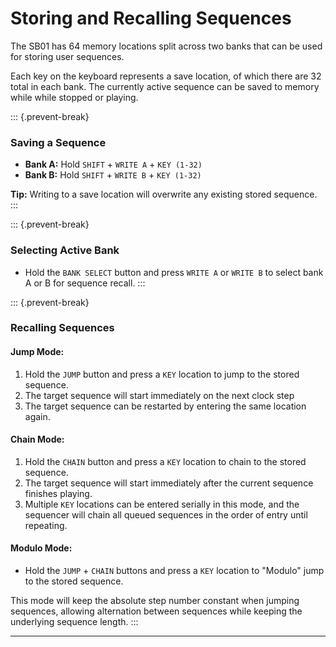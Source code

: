 # Storing and Recalling Sequences

<article>

The SB01 has 64 memory locations split across two banks that can be used for storing user sequences.

Each key on the keyboard represents a save location, of which there are 32 total in each bank. The currently active sequence can be saved to memory while while stopped or playing.

::: {.prevent-break}
### Saving a Sequence

* **Bank A:** Hold `SHIFT` + `WRITE A` + `KEY (1-32)`
* **Bank B:** Hold `SHIFT` + `WRITE B` + `KEY (1-32)`

**Tip:** Writing to a save location will overwrite any existing stored sequence.
:::

::: {.prevent-break}
### Selecting Active Bank

* Hold the `BANK SELECT` button and press `WRITE A` or `WRITE B` to select bank A or B for sequence recall.
:::

::: {.prevent-break}
### Recalling Sequences

#### Jump Mode:
1. Hold the `JUMP` button and press a `KEY` location to jump to the stored sequence.
2. The target sequence will start immediately on the next clock step
3. The target sequence can be restarted by entering the same location again.

#### Chain Mode:
1. Hold the `CHAIN` button and press a `KEY` location to chain to the stored sequence.
2. The target sequence will start immediately after the current sequence finishes playing.
3. Multiple `KEY` locations can be entered serially in this mode, and the sequencer will chain all queued sequences in the order of entry until repeating.

#### Modulo Mode:
* Hold the `JUMP` +  `CHAIN` buttons and press a `KEY` location to "Modulo" jump to the stored sequence.

This mode will keep the absolute step number constant when jumping sequences, allowing alternation between sequences while keeping the underlying sequence length.
:::

</article>

---
